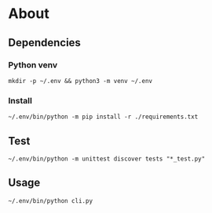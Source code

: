 # About

## Dependencies

### Python venv

```shell
mkdir -p ~/.env && python3 -m venv ~/.env
```

### Install

```shell
~/.env/bin/python -m pip install -r ./requirements.txt
```
## Test

```shell
~/.env/bin/python -m unittest discover tests "*_test.py"
```

## Usage

```shell
~/.env/bin/python cli.py
```
